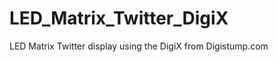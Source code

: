 LED_Matrix_Twitter_DigiX
========================

LED Matrix Twitter display using the DigiX from Digistump.com
